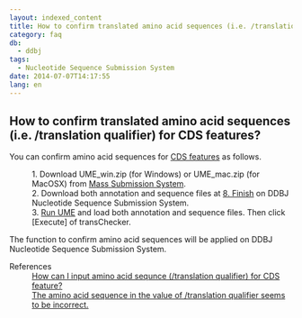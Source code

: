 ```yaml
---
layout: indexed_content
title: How to confirm translated amino acid sequences (i.e. /translation qualifier) for CDS features?
category: faq
db:
  - ddbj
tags: 
  - Nucleotide Sequence Submission System
date: 2014-07-07T14:17:55
lang: en
---
```


## How to confirm translated amino acid sequences (i.e. /translation qualifier) for CDS features?

<p>You can confirm amino acid sequences for <a href=\"/ddbj/cds-e.html\">CDS features</a> as follows. </p><dl><dd>1. Download UME_win.zip (for Windows) or UME_mac.zip (for MacOSX) from <a href=\"/ddbj/mss-e.html#tool\">Mass Submission System</a>. </dd><dd>2. Download both annotation and sequence files at <a href=\"/ddbj/websub-help-e.html#flow-8\">8. Finish</a> on DDBJ Nucleotide Sequence Submission System. </dd><dd>3. <a href=\"/ddbj/ume-e.html\">Run UME</a> and load both annotation and sequence files. Then click [Execute] of transChecker. </dd></dl><p>The function to confirm amino acid sequences will be applied on DDBJ Nucleotide Sequence Submission System. </p><dt>References</dt><dd><a href=\"/faq/en/how-to-input-amino-acid-seq-e.html\">How can I input amino acid sequnce (/translation qualifier) for CDS feature?</a></dd><dd><a href=\"/faq/en/translation-qualifier-seems-incorrect-e.html\">The amino acid sequence in the value of /translation qualifier seems to be incorrect.</a></dd>